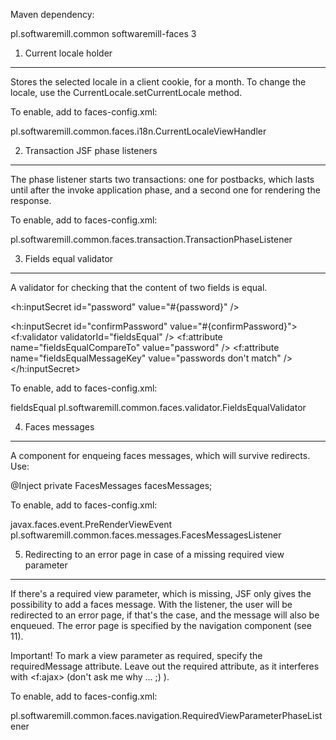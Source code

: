 Maven dependency:

<dependency>
    <groupId>pl.softwaremill.common</groupId>
    <artifactId>softwaremill-faces</artifactId>
    <version>3</version>
</dependency>

1. Current locale holder
------------------------

Stores the selected locale in a client cookie, for a month. To change the locale, use the
CurrentLocale.setCurrentLocale method.

To enable, add to faces-config.xml:

<application>
    <view-handler>pl.softwaremill.common.faces.i18n.CurrentLocaleViewHandler</view-handler>
</application>

2. Transaction JSF phase listeners
----------------------------------

The phase listener starts two transactions: one for postbacks, which lasts until after the invoke application phase,
and a second one for rendering the response.

To enable, add to faces-config.xml:

<lifecycle>
    <phase-listener>pl.softwaremill.common.faces.transaction.TransactionPhaseListener</phase-listener>
</lifecycle>

3. Fields equal validator
-------------------------

A validator for checking that the content of two fields is equal.

<h:inputSecret id="password" value="#{password}" />

<h:inputSecret id="confirmPassword" value="#{confirmPassword}">
    <f:validator validatorId="fieldsEqual" />
    <f:attribute name="fieldsEqualCompareTo" value="password" />
    <f:attribute name="fieldsEqualMessageKey" value="passwords don't match" />
</h:inputSecret>

To enable, add to faces-config.xml:

<validator>
    <validator-id>fieldsEqual</validator-id>
    <validator-class>pl.softwaremill.common.faces.validator.FieldsEqualValidator</validator-class>
</validator>

4. Faces messages
-----------------

A component for enqueing faces messages, which will survive redirects. Use:

@Inject
private FacesMessages facesMessages;

To enable, add to faces-config.xml:

<application>
    <system-event-listener>
        <system-event-class>javax.faces.event.PreRenderViewEvent</system-event-class>
        <system-event-listener-class>pl.softwaremill.common.faces.messages.FacesMessagesListener</system-event-listener-class>
    </system-event-listener>
</application>

5. Redirecting to an error page in case of a missing required view parameter
-----------------------------------------------------------------------------

If there's a required view parameter, which is missing, JSF only gives the possibility to add a faces message. With the
listener, the user will be redirected to an error page, if that's the case, and the message will also be enqueued.
The error page is specified by the navigation component (see 11).

Important! To mark a view parameter as required, specify the requiredMessage attribute. Leave out the required
attribute, as it interferes with <f:ajax> (don't ask me why ... ;) ).

To enable, add to faces-config.xml:

<lifecycle>
    <phase-listener>pl.softwaremill.common.faces.navigation.RequiredViewParameterPhaseListener</phase-listener>
</lifecycle>
